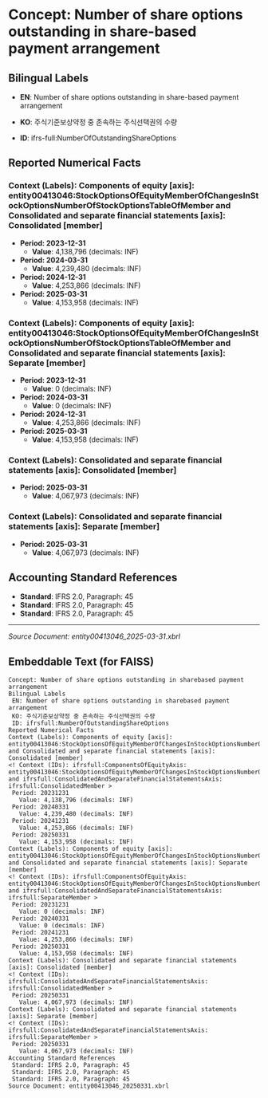 # Concept: Number of share options outstanding in share-based payment arrangement

## Bilingual Labels
- **EN**: Number of share options outstanding in share-based payment arrangement
- **KO**: 주식기준보상약정 중 존속하는 주식선택권의 수량

- **ID**: ifrs-full:NumberOfOutstandingShareOptions

## Reported Numerical Facts

### **Context (Labels): Components of equity [axis]: entity00413046:StockOptionsOfEquityMemberOfChangesInStockOptionsNumberOfStockOptionsTableOfMember and Consolidated and separate financial statements [axis]: Consolidated [member]**
<!-- Context (IDs): ifrs-full:ComponentsOfEquityAxis: entity00413046:StockOptionsOfEquityMemberOfChangesInStockOptionsNumberOfStockOptionsTableOfMember and ifrs-full:ConsolidatedAndSeparateFinancialStatementsAxis: ifrs-full:ConsolidatedMember -->
- **Period: 2023-12-31**
  - **Value**: 4,138,796 (decimals: INF)
- **Period: 2024-03-31**
  - **Value**: 4,239,480 (decimals: INF)
- **Period: 2024-12-31**
  - **Value**: 4,253,866 (decimals: INF)
- **Period: 2025-03-31**
  - **Value**: 4,153,958 (decimals: INF)

### **Context (Labels): Components of equity [axis]: entity00413046:StockOptionsOfEquityMemberOfChangesInStockOptionsNumberOfStockOptionsTableOfMember and Consolidated and separate financial statements [axis]: Separate [member]**
<!-- Context (IDs): ifrs-full:ComponentsOfEquityAxis: entity00413046:StockOptionsOfEquityMemberOfChangesInStockOptionsNumberOfStockOptionsTableOfMember and ifrs-full:ConsolidatedAndSeparateFinancialStatementsAxis: ifrs-full:SeparateMember -->
- **Period: 2023-12-31**
  - **Value**: 0 (decimals: INF)
- **Period: 2024-03-31**
  - **Value**: 0 (decimals: INF)
- **Period: 2024-12-31**
  - **Value**: 4,253,866 (decimals: INF)
- **Period: 2025-03-31**
  - **Value**: 4,153,958 (decimals: INF)

### **Context (Labels): Consolidated and separate financial statements [axis]: Consolidated [member]**
<!-- Context (IDs): ifrs-full:ConsolidatedAndSeparateFinancialStatementsAxis: ifrs-full:ConsolidatedMember -->
- **Period: 2025-03-31**
  - **Value**: 4,067,973 (decimals: INF)

### **Context (Labels): Consolidated and separate financial statements [axis]: Separate [member]**
<!-- Context (IDs): ifrs-full:ConsolidatedAndSeparateFinancialStatementsAxis: ifrs-full:SeparateMember -->
- **Period: 2025-03-31**
  - **Value**: 4,067,973 (decimals: INF)

## Accounting Standard References
- **Standard**: IFRS 2.0, Paragraph: 45
- **Standard**: IFRS 2.0, Paragraph: 45
- **Standard**: IFRS 2.0, Paragraph: 45

---
*Source Document: entity00413046_2025-03-31.xbrl*
## Embeddable Text (for FAISS)
```text
Concept: Number of share options outstanding in sharebased payment arrangement
Bilingual Labels
 EN: Number of share options outstanding in sharebased payment arrangement
 KO: 주식기준보상약정 중 존속하는 주식선택권의 수량
 ID: ifrsfull:NumberOfOutstandingShareOptions
Reported Numerical Facts
Context (Labels): Components of equity [axis]: entity00413046:StockOptionsOfEquityMemberOfChangesInStockOptionsNumberOfStockOptionsTableOfMember and Consolidated and separate financial statements [axis]: Consolidated [member]
<! Context (IDs): ifrsfull:ComponentsOfEquityAxis: entity00413046:StockOptionsOfEquityMemberOfChangesInStockOptionsNumberOfStockOptionsTableOfMember and ifrsfull:ConsolidatedAndSeparateFinancialStatementsAxis: ifrsfull:ConsolidatedMember >
 Period: 20231231
   Value: 4,138,796 (decimals: INF)
 Period: 20240331
   Value: 4,239,480 (decimals: INF)
 Period: 20241231
   Value: 4,253,866 (decimals: INF)
 Period: 20250331
   Value: 4,153,958 (decimals: INF)
Context (Labels): Components of equity [axis]: entity00413046:StockOptionsOfEquityMemberOfChangesInStockOptionsNumberOfStockOptionsTableOfMember and Consolidated and separate financial statements [axis]: Separate [member]
<! Context (IDs): ifrsfull:ComponentsOfEquityAxis: entity00413046:StockOptionsOfEquityMemberOfChangesInStockOptionsNumberOfStockOptionsTableOfMember and ifrsfull:ConsolidatedAndSeparateFinancialStatementsAxis: ifrsfull:SeparateMember >
 Period: 20231231
   Value: 0 (decimals: INF)
 Period: 20240331
   Value: 0 (decimals: INF)
 Period: 20241231
   Value: 4,253,866 (decimals: INF)
 Period: 20250331
   Value: 4,153,958 (decimals: INF)
Context (Labels): Consolidated and separate financial statements [axis]: Consolidated [member]
<! Context (IDs): ifrsfull:ConsolidatedAndSeparateFinancialStatementsAxis: ifrsfull:ConsolidatedMember >
 Period: 20250331
   Value: 4,067,973 (decimals: INF)
Context (Labels): Consolidated and separate financial statements [axis]: Separate [member]
<! Context (IDs): ifrsfull:ConsolidatedAndSeparateFinancialStatementsAxis: ifrsfull:SeparateMember >
 Period: 20250331
   Value: 4,067,973 (decimals: INF)
Accounting Standard References
 Standard: IFRS 2.0, Paragraph: 45
 Standard: IFRS 2.0, Paragraph: 45
 Standard: IFRS 2.0, Paragraph: 45
Source Document: entity00413046_20250331.xbrl
```